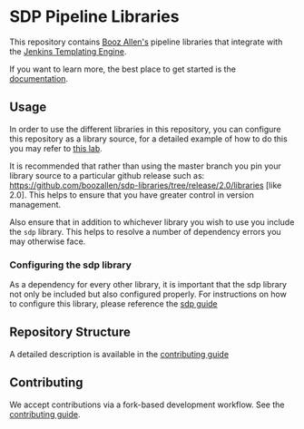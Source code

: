 # SDP Pipeline Libraries

This repository contains [Booz Allen's](https://boozallen.com) pipeline libraries that integrate with the [Jenkins Templating Engine](https://plugins.jenkins.io/templating-engine/).

If you want to learn more, the best place to get started is the [documentation](https://boozallen.github.io/sdp-docs/sdp-libraries/).

## Usage

In order to use the different libraries in this repository, you can configure this repository as a library source, for a detailed example of how to do this you may refer to [this lab](https://boozallen.github.io/sdp-docs/learning-labs/1/jte-the-basics/3-first-libraries.html#_configure_the_library_source).

It is recommended that rather than using the master branch you pin your library source to a particular github release such as: <https://github.com/boozallen/sdp-libraries/tree/release/2.0/libraries> [like 2.0].  This helps to ensure that you have greater control in version management.

Also ensure that in addition to whichever library you wish to use you include the `sdp` library. This helps to resolve a number of dependency errors you may otherwise face.

### Configuring the sdp library

As a dependency for every other library, it is important that the sdp library not only be included but also configured properly. For instructions on how to configure this library, please reference the [sdp guide](https://boozallen.github.io/sdp-docs/sdp-libraries/libraries/sdp.html)

## Repository Structure

A detailed description is available in the [contributing guide](./docs/contributing/index.md)

## Contributing

We accept contributions via a fork-based development workflow. See the [contributing guide](./docs/contributing/index.md).
